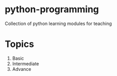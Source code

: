 # python-programming
Collection of python learning modules for teaching

# Topics
1. Basic
2. Intermediate
3. Advance
